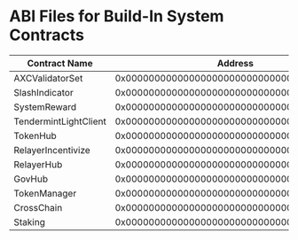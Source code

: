 # ABI Files for Build-In System Contracts

| Contract Name         | Address                                    | ABI file name                                      |
| --------------------- | ------------------------------------------ | -------------------------------------------------- |
| AXCValidatorSet       | 0x0000000000000000000000000000000000001000 | [axcvalidatorset](axcvalidatorset.abi)             |
| SlashIndicator        | 0x0000000000000000000000000000000000001001 | [slashindicator](slashindicator.abi)               |
| SystemReward          | 0x0000000000000000000000000000000000001002 | [systemreward](systemreward.abi)                   |
| TendermintLightClient | 0x0000000000000000000000000000000000001003 | [tendermintlightclient](tendermintlightclient.abi) |
| TokenHub              | 0x0000000000000000000000000000000000001004 | [tokenhub](tokenhub.abi)                           |
| RelayerIncentivize    | 0x0000000000000000000000000000000000001005 | [relayerincentivize](relayerincentivize.abi)       |
| RelayerHub            | 0x0000000000000000000000000000000000001006 | [relayerhub](relayerhub.abi)                       |
| GovHub                | 0x0000000000000000000000000000000000001007 | [govhub](govhub.abi)                               |
| TokenManager          | 0x0000000000000000000000000000000000001008 | [tokenmanager](tokenmanager.abi)                   |
| CrossChain            | 0x0000000000000000000000000000000000002000 | [crosschain](crosschain.abi)                       |
| Staking               | 0x0000000000000000000000000000000000002001 | [staking](staking.abi)                             |
